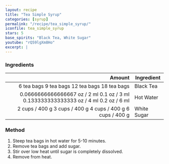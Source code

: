 ```yaml
---
layout: recipe
title: "Tea Simple Syrup"
categories: [syrup]
permalink: "/recipe/tea_simple_syrup/"
iconfile: tea_simple_syrup
stars: 5
base_spirits: "Black Tea, White Sugar"
youtube: "rQ59lgXm8Ho"
excerpt: |
---
```


### Ingredients

|          Amount | Ingredient  |
| --------------: | ----------- |
|      <span class="onex active">6 tea bags </span> <span class="onehalfx">9 tea bags </span> <span class="twox">12 tea bags </span> <span class="threex">18 tea bags </span>| Black Tea   |
| <span class="onex active">0.0666666666666667 oz / 2 ml</span> <span class="onehalfx">0.1 oz / 3 ml</span> <span class="twox">0.133333333333333 oz / 4 ml</span> <span class="threex">0.2 oz / 6 ml</span>| Hot Water   |
|  <span class="onex active">2 cups / 400 g </span> <span class="onehalfx">3 cups / 400 g </span> <span class="twox">4 cups / 400 g </span> <span class="threex">6 cups / 400 g </span>| White Sugar |

### Method

1. Steep tea bags in hot water for 5-10 minutes.
2. Remove tea bags and add sugar.
3. Stir over low heat until sugar is completely dissolved.
4. Remove from heat.

    
<script type="application/ld+json">
{
  "@context": "https://schema.org",
  "@type": "Recipe",
  "author": "{{ page.author }}",
  "description": "{{ page.excerpt | strip_html | replace: '"', "'" }}",
  "image": "{% for ingredient in site.data[page.iconfile].images.ingredient limit: 1 %}{{ ingredient.url }}{% endfor %}",
  "recipeIngredient": [  " 6 tea bags Black Tea",
  "2 cups / 400 ml Hot Water",
  " 2 cups / 400 g White Sugar"],
  "name": "{{ page.title }}",
  "recipeInstructions": "",
  "recipeYield": "1 cocktail",
  "recipeCategory": "cocktail",
  "aggregateRating": "{%- if page.stars -%}{%- include stars_metadata.html %} out of 5{% else %}NA{%- endif -%}",
  "recipeCuisine": "global",
  "prepTime": "20 minutes",
  "cookTime": "15 second",
  "keywords": "{{ page.title }}, cocktail, {{ page.eras }}, {%- include category_metadata.html -%}, {%- include spirits_metadata.html -%}",
  "nutrition": "NA"
}
</script>

    